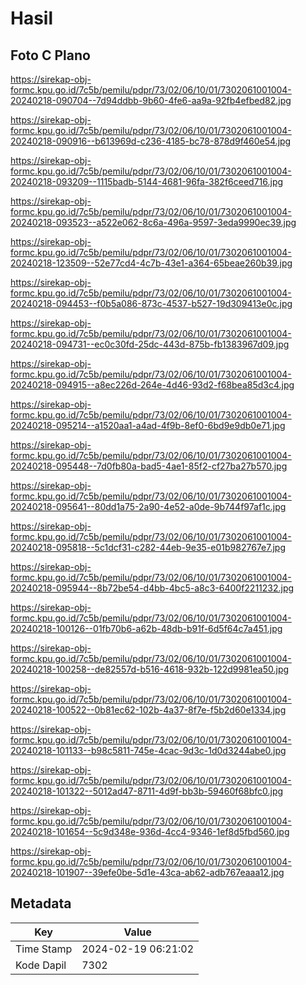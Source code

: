 # Hasil

## Foto C Plano

https://sirekap-obj-formc.kpu.go.id/7c5b/pemilu/pdpr/73/02/06/10/01/7302061001004-20240218-090704--7d94ddbb-9b60-4fe6-aa9a-92fb4efbed82.jpg

https://sirekap-obj-formc.kpu.go.id/7c5b/pemilu/pdpr/73/02/06/10/01/7302061001004-20240218-090916--b613969d-c236-4185-bc78-878d9f460e54.jpg

https://sirekap-obj-formc.kpu.go.id/7c5b/pemilu/pdpr/73/02/06/10/01/7302061001004-20240218-093209--1115badb-5144-4681-96fa-382f6ceed716.jpg

https://sirekap-obj-formc.kpu.go.id/7c5b/pemilu/pdpr/73/02/06/10/01/7302061001004-20240218-093523--a522e062-8c6a-496a-9597-3eda9990ec39.jpg

https://sirekap-obj-formc.kpu.go.id/7c5b/pemilu/pdpr/73/02/06/10/01/7302061001004-20240218-123509--52e77cd4-4c7b-43e1-a364-65beae260b39.jpg

https://sirekap-obj-formc.kpu.go.id/7c5b/pemilu/pdpr/73/02/06/10/01/7302061001004-20240218-094453--f0b5a086-873c-4537-b527-19d309413e0c.jpg

https://sirekap-obj-formc.kpu.go.id/7c5b/pemilu/pdpr/73/02/06/10/01/7302061001004-20240218-094731--ec0c30fd-25dc-443d-875b-fb1383967d09.jpg

https://sirekap-obj-formc.kpu.go.id/7c5b/pemilu/pdpr/73/02/06/10/01/7302061001004-20240218-094915--a8ec226d-264e-4d46-93d2-f68bea85d3c4.jpg

https://sirekap-obj-formc.kpu.go.id/7c5b/pemilu/pdpr/73/02/06/10/01/7302061001004-20240218-095214--a1520aa1-a4ad-4f9b-8ef0-6bd9e9db0e71.jpg

https://sirekap-obj-formc.kpu.go.id/7c5b/pemilu/pdpr/73/02/06/10/01/7302061001004-20240218-095448--7d0fb80a-bad5-4ae1-85f2-cf27ba27b570.jpg

https://sirekap-obj-formc.kpu.go.id/7c5b/pemilu/pdpr/73/02/06/10/01/7302061001004-20240218-095641--80dd1a75-2a90-4e52-a0de-9b744f97af1c.jpg

https://sirekap-obj-formc.kpu.go.id/7c5b/pemilu/pdpr/73/02/06/10/01/7302061001004-20240218-095818--5c1dcf31-c282-44eb-9e35-e01b982767e7.jpg

https://sirekap-obj-formc.kpu.go.id/7c5b/pemilu/pdpr/73/02/06/10/01/7302061001004-20240218-095944--8b72be54-d4bb-4bc5-a8c3-6400f2211232.jpg

https://sirekap-obj-formc.kpu.go.id/7c5b/pemilu/pdpr/73/02/06/10/01/7302061001004-20240218-100126--01fb70b6-a62b-48db-b91f-6d5f64c7a451.jpg

https://sirekap-obj-formc.kpu.go.id/7c5b/pemilu/pdpr/73/02/06/10/01/7302061001004-20240218-100258--de82557d-b516-4618-932b-122d9981ea50.jpg

https://sirekap-obj-formc.kpu.go.id/7c5b/pemilu/pdpr/73/02/06/10/01/7302061001004-20240218-100522--0b81ec62-102b-4a37-8f7e-f5b2d60e1334.jpg

https://sirekap-obj-formc.kpu.go.id/7c5b/pemilu/pdpr/73/02/06/10/01/7302061001004-20240218-101133--b98c5811-745e-4cac-9d3c-1d0d3244abe0.jpg

https://sirekap-obj-formc.kpu.go.id/7c5b/pemilu/pdpr/73/02/06/10/01/7302061001004-20240218-101322--5012ad47-8711-4d9f-bb3b-59460f68bfc0.jpg

https://sirekap-obj-formc.kpu.go.id/7c5b/pemilu/pdpr/73/02/06/10/01/7302061001004-20240218-101654--5c9d348e-936d-4cc4-9346-1ef8d5fbd560.jpg

https://sirekap-obj-formc.kpu.go.id/7c5b/pemilu/pdpr/73/02/06/10/01/7302061001004-20240218-101907--39efe0be-5d1e-43ca-ab62-adb767eaaa12.jpg


## Metadata

| Key        | Value               |
| ---------- | ------------------- |
| Time Stamp | 2024-02-19 06:21:02 |
| Kode Dapil | 7302                |



